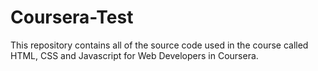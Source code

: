 # Coursera-Test
This repository contains all of the source code used in the course called HTML, CSS and Javascript for Web Developers in Coursera.
